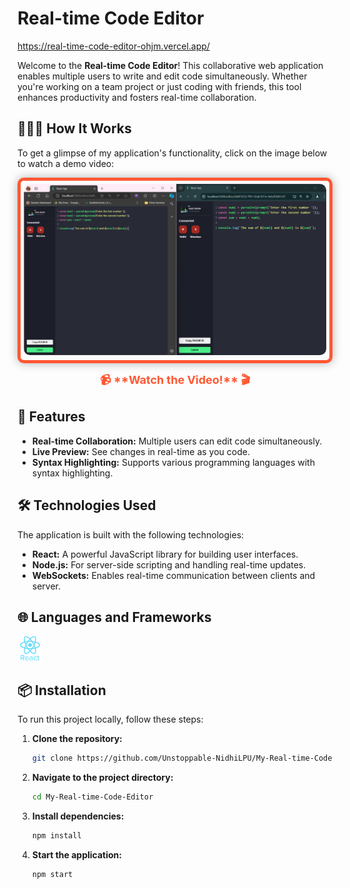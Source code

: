 # Real-time Code Editor

https://real-time-code-editor-ohjm.vercel.app/

Welcome to the **Real-time Code Editor**! This collaborative web application enables multiple users to write and edit code simultaneously. Whether you're working on a team project or just coding with friends, this tool enhances productivity and fosters real-time collaboration.

## 🧑🏻‍💻 How It Works

To get a glimpse of my application's functionality, click on the image below to watch a demo video:

<!-- Highlighted Image with Border and Emojis -->
<a href="https://drive.google.com/file/d/1EnNNVZDWIdSwLswU1RVPX7ULfmBYL0gQ/view?usp=drive_link" 
   style="display: inline-block; text-decoration: none; border: 5px solid #ff5733; border-radius: 10px; padding: 5px; box-shadow: 0px 0px 15px rgba(0,0,0,0.3); transition: transform 0.3s, box-shadow 0.3s;">
  <img src="https://raw.githubusercontent.com/Unstoppable-NidhiLPU/My-Real-time-Code-Editor/main/Screenshot%202024-08-27%20011617.png" 
       alt="Watch the video" 
       style="border-radius: 10px;" 
       width="600" />
</a>

<p align="center" style="font-size: 18px; font-weight: bold; color: #ff5733; margin-top: 10px;">
  📹 **Watch the Video!** 🎬
</p>

## 🚀 Features

- **Real-time Collaboration:** Multiple users can edit code simultaneously.
- **Live Preview:** See changes in real-time as you code.
- **Syntax Highlighting:** Supports various programming languages with syntax highlighting.

## 🛠️ Technologies Used

The application is built with the following technologies:

- **React:** A powerful JavaScript library for building user interfaces.
- **Node.js:** For server-side scripting and handling real-time updates.
- **WebSockets:** Enables real-time communication between clients and server.

## 🌐 Languages and Frameworks

<p align="left"> 
<a href="https://reactjs.org/" target="_blank" rel="noreferrer"> 
  <img src="https://raw.githubusercontent.com/devicons/devicon/master/icons/react/react-original-wordmark.svg" alt="React" width="40" height="40"/> 
</a>
</p>

## 📦 Installation

To run this project locally, follow these steps:

1. **Clone the repository:**

   ```bash
   git clone https://github.com/Unstoppable-NidhiLPU/My-Real-time-Code-Editor.git

2. **Navigate to the project directory:**

   ```bash
   cd My-Real-time-Code-Editor
   
3. **Install dependencies:**

   ```bash
   npm install
   
3. **Start the application:**

   ```bash
   npm start
   
   
